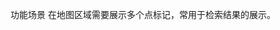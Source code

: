 [](https://lbsyun.baidu.com/index.php?title=%E7%82%B9%E6%A0%87%E8%AE%B0%E9%80%82%E9%85%8D%E5%B1%8F%E5%B9%95)

功能场景
在地图区域需要展示多个点标记，常用于检索结果的展示。